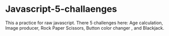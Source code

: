 # Javascript-5-challaenges
This a practice for raw javascript. There 5 challenges here: Age calculation, Image producer, Rock Paper Scissors, Button color changer , and Blackjack.
